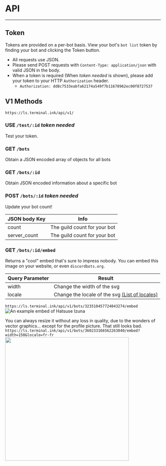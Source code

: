 # API
---

## Token

Tokens are provided on a per-bot basis. View your bot's `bot list` token by finding your bot and clicking the Token button.

- All requests use JSON.
- Please send POST requests with `Content-Type: application/json` with valid JSON in the body.
- When a token is required (When _token needed_ is shown), please add your token to your HTTP `Authorization` header.
	- `Authorization: dd8c7533eabfa62174a549f7b11678962ec00f8727537`

## V1 Methods
`https://ls.terminal.ink/api/v1/`

### USE `/test/:id` _token needed_
Test your token.

### GET `/bots`  
Obtain a JSON encoded array of objects for all bots

### GET `/bots/:id`
Obtain JSON encoded information about a specific bot

### POST `/bots/:id` _token needed_
Update your bot count!

JSON body Key   | Info
----------------|--------
count           | The guild count for your bot
server_count    | The guild count for your bot

### GET `/bots/:id/embed`
Returns a "cool" embed that's sure to impress nobody.
You can embed this image on your website, or even `discordbots.org`.

Query Parameter | Result
----------------|--------
width           | Change the width of the svg
locale          | Change the locale of the svg [(List of locales)](https://github.com/Terminal/ls.terminal.ink/tree/master/locales)

`https://ls.terminal.ink/api/v1/bots/323510457724043274/embed`  
![An example embed of Hatsuse Izuna](https://ls.terminal.ink/api/v1/bots/323510457724043274/embed)

You can always resize it without any loss in quality, due to the wonders of vector graphics... except for the profile picture. That still looks bad.  
`https://ls.terminal.ink/api/v1/bots/360233166562263040/embed?width=150&locale=fr-fr`  
<img src="https://ls.terminal.ink/api/v1/bots/360233166562263040/embed?width=150&locale=fr-fr" height="400">
